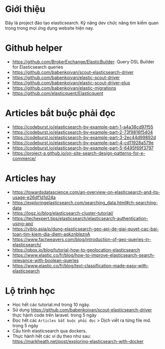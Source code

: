 # Giới thiệu
Đây là project đào tạo elasticsearch. Kỹ năng dev chức năng tìm kiếm quan trọng trong mọi ứng dụng website hiện nay.

# Github helper
- https://github.com/BrokerExchange/ElasticBuilder: Query DSL Builder for Elasticsearch queries
- https://github.com/babenkoivan/scout-elasticsearch-driver
- https://github.com/babenkoivan/elastic-scout-driver
- https://github.com/babenkoivan/elastic-scout-driver-plus
- https://github.com/babenkoivan/elastic-migrations
- https://github.com/elasticquent/Elasticquent 

# Articles bắt buộc phải đọc
- https://codeburst.io/elasticsearch-by-example-part-1-a4a38cd97f55
- https://codeburst.io/elasticsearch-by-example-part-2-73f9816f5404
- https://codeburst.io/elasticsearch-by-example-part-3-2ec44d99892d
- https://codeburst.io/elasticsearch-by-example-part-4-cd11928a579e
- https://codeburst.io/elasticsearch-by-example-part-5-6495f69f3797
- https://project-a.github.io/on-site-search-design-patterns-for-e-commerce/

# Articles hay
- https://towardsdatascience.com/an-overview-on-elasticsearch-and-its-usage-e26df1d1d24a
- https://exploringelasticsearch.com/searching_data.html#ch-searching-data
- https://logz.io/blog/elasticsearch-cluster-tutorial/
- https://techexpert.tips/elasticsearch/elasticsearch-authentication-using-api/
- https://viblo.asia/p/dung-elasticsearch-geo-api-de-giai-quyet-cac-bai-toan-tim-kiem-dia-diem-aqkznbleznA
- https://www.factweavers.com/blog/introduction-of-geo-queries-in-elasticsearch/
- https://qbox.io/blog/tutorial-how-to-geolocation-elasticsearch
- https://www.elastic.co/fr/blog/how-to-improve-elasticsearch-search-relevance-with-boolean-queries
- https://www.elastic.co/fr/blog/text-classification-made-easy-with-elasticsearch

# Lộ trình học
- Học hết các tutorial.md trong 10 ngày.
- Sử dụng https://github.com/babenkoivan/scout-elasticsearch-driver thực hành code trên laravel. trong 5 ngày
- Đọc hết các `Articles bắt buộc phải đọc` > Dịch viết ra từng file md. trong 5 ngày
- Cấu hình elasticsearch qua dockers.
- Thực hành hết các ví dụ theo như sau: https://markheath.net/post/exploring-elasticsearch-with-docker
